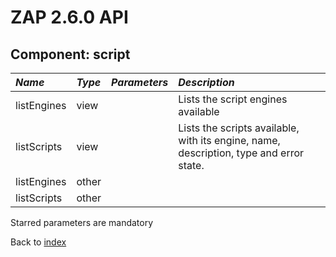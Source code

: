 # ZAP 2.6.0 API
## Component: script
| _Name_ | _Type_ | _Parameters_ | _Description_ |
|:-------|:-------|:-------------|:--------------|
| listEngines| view |  | Lists the script engines available |
| listScripts| view |  | Lists the scripts available, with its engine, name, description, type and error state. |
| listEngines| other |  |  |
| listScripts| other |  |  |

Starred parameters are mandatory

Back to [index](ApiGen_Index)

